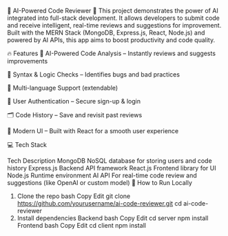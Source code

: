 🧠 AI-Powered Code Reviewer 🚀
This project demonstrates the power of AI integrated into full-stack development. It allows developers to submit code and receive intelligent, real-time reviews and suggestions for improvement. Built with the MERN Stack (MongoDB, Express.js, React, Node.js) and powered by AI APIs, this app aims to boost productivity and code quality.

🔥 Features
🤖 AI-Powered Code Analysis – Instantly reviews and suggests improvements

🧪 Syntax & Logic Checks – Identifies bugs and bad practices

📄 Multi-language Support (extendable)

🧩 User Authentication – Secure sign-up & login

🗂️ Code History – Save and revisit past reviews

🎨 Modern UI – Built with React for a smooth user experience

💻 Tech Stack

Tech	Description
MongoDB	NoSQL database for storing users and code history
Express.js	Backend API framework
React.js	Frontend library for UI
Node.js	Runtime environment
AI API	For real-time code review and suggestions (like OpenAI or custom model)
🚀 How to Run Locally
1. Clone the repo
bash
Copy
Edit
git clone https://github.com/yourusername/ai-code-reviewer.git
cd ai-code-reviewer
2. Install dependencies
Backend
bash
Copy
Edit
cd server
npm install
Frontend
bash
Copy
Edit
cd client
npm install

